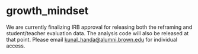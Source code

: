 # growth_mindset

We are currently finalizing IRB approval for releasing both the reframing and student/teacher evaluation data. The analysis code will also be released at that point. Please email kunal_handa@alumni.brown.edu for individual access. 
